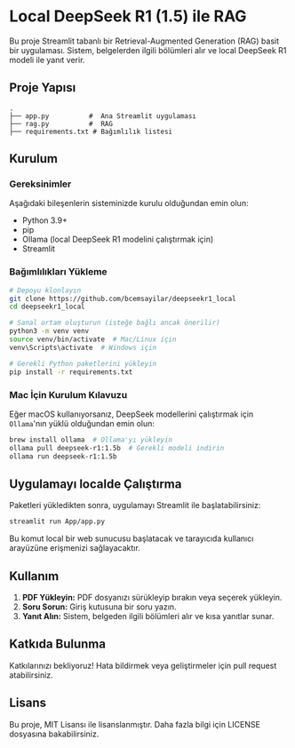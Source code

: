 # Local DeepSeek R1 (1.5) ile RAG

Bu proje Streamlit tabanlı bir Retrieval-Augmented Generation (RAG) basit bir uygulaması. 
Sistem, belgelerden ilgili bölümleri alır ve local DeepSeek R1 modeli ile yanıt verir.

## Proje Yapısı

```
.
├── app.py          #  Ana Streamlit uygulaması
├── rag.py          #  RAG
├── requirements.txt # Bağımlılık listesi
```
## Kurulum
### Gereksinimler

Aşağıdaki bileşenlerin sisteminizde kurulu olduğundan emin olun:
- Python 3.9+
- pip
- Ollama (local DeepSeek R1 modelini çalıştırmak için)
- Streamlit

### Bağımlılıkları Yükleme

```bash
# Depoyu klonlayın
git clone https://github.com/bcemsayilar/deepseekr1_local
cd deepseekr1_local

# Sanal ortam oluşturun (isteğe bağlı ancak önerilir)
python3 -m venv venv
source venv/bin/activate  # Mac/Linux için
venv\Scripts\activate  # Windows için

# Gerekli Python paketlerini yükleyin
pip install -r requirements.txt
```

### Mac İçin Kurulum Kılavuzu
Eğer macOS kullanıyorsanız, DeepSeek modellerini çalıştırmak için `Ollama`'nın yüklü olduğundan emin olun:

```bash
brew install ollama  # Ollama'yı yükleyin
ollama pull deepseek-r1:1.5b  # Gerekli modeli indirin
ollama run deepseek-r1:1.5b
```

## Uygulamayı localde Çalıştırma

Paketleri yükledikten sonra, uygulamayı Streamlit ile başlatabilirsiniz:

```bash
streamlit run App/app.py
```

Bu komut local bir web sunucusu başlatacak ve tarayıcıda kullanıcı arayüzüne erişmenizi sağlayacaktır.

## Kullanım

1. **PDF Yükleyin:** PDF dosyanızı sürükleyip bırakın veya seçerek yükleyin.
2. **Soru Sorun:** Giriş kutusuna bir soru yazın.
3. **Yanıt Alın:** Sistem, belgeden ilgili bölümleri alır ve kısa yanıtlar sunar.

## Katkıda Bulunma

Katkılarınızı bekliyoruz! Hata bildirmek veya geliştirmeler için pull request atabilirsiniz.

## Lisans

Bu proje, MIT Lisansı ile lisanslanmıştır. Daha fazla bilgi için LICENSE dosyasına bakabilirsiniz.

